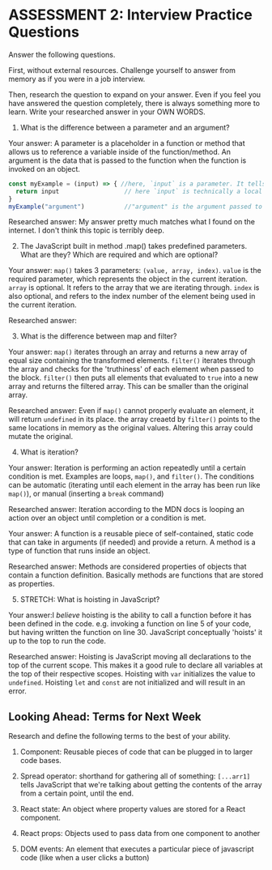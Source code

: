 # ASSESSMENT 2: Interview Practice Questions

Answer the following questions.

First, without external resources. Challenge yourself to answer from memory as if you were in a job interview.

Then, research the question to expand on your answer. Even if you feel you have answered the question completely, there is always something more to learn. Write your researched answer in your OWN WORDS.

1. What is the difference between a parameter and an argument?

Your answer: A parameter is a placeholder in a function or method that allows us to reference a variable inside of the function/method. An argument is the data that is passed to the function when the function is invoked on an object.
```js
const myExample = (input) => { //here, `input` is a parameter. It tells us how man inputs the function will take.
  return input                  // here `input` is technically a local variable, but is referred to as the argument. We use this to refer to the argument inside the function
}
myExample("argument")           //"argument" is the argument passed to the function during invocation.
```
Researched answer: My answer pretty much matches what I found on the internet. I don't think this topic is terribly deep.

2. The JavaScript built in method .map() takes predefined parameters. What are they? Which are required and which are optional?

Your answer: `map()` takes 3 parameters: `(value, array, index)`.  `value` is the required parameter, which represents the object in the current iteration.  `array` is optional. It refers to the array that we are iterating through. `index` is also optional, and refers to the index number of the element being used in the current iteration.

Researched answer:

3. What is the difference between map and filter?

Your answer: `map()` iterates through an array and returns a new array of equal size containing the transformed elements.  `filter()` iterates through the array and checks for the 'truthiness' of each element when passed to the block. `filter()` then puts all elements that evaluated to `true` into a new array and returns the filtered array.  This can be smaller than the original array. 

Researched answer: Even if `map()` cannot properly evaluate an element, it will return `undefined` in its place. the array creaetd by `filter()` points to the same locations in memory as the original values. Altering this array could mutate the original.

4. What is iteration?

Your answer: Iteration is performing an action repeatedly until a certain condition is met.  Examples are loops, `map()`, and `filter()`.  The conditions can be automatic (iterating until each element in the array has been run like `map()`), or manual (inserting a `break` command)

Researched answer: Iteration according to the MDN docs is looping an action over an object until completion or a condition is met.

Your answer: A function is a reusable piece of self-contained, static code that can take in arguments (if needed) and provide a return.  A method is a type of function that runs inside an object.

Researched answer: Methods are considered properties of objects that contain a function definition.  Basically methods are functions that are stored as properties.

5. STRETCH: What is hoisting in JavaScript?

Your answer:I *believe* hoisting is the ability to call a function before it has been defined in the code.  e.g. invoking a function on line 5 of your code, but having written the function on line 30.  JavaScript conceptually 'hoists' it up to the top to run the code.

Researched answer: Hoisting is JavaScript moving all declarations to the top of the current scope.  This makes it a good rule to declare all variables at the top of their respective scopes.  Hoisting with `var` initializes the value to `undefined`. Hoisting `let` and `const` are not initialized and will result in an error.

## Looking Ahead: Terms for Next Week

Research and define the following terms to the best of your ability.

1. Component: Reusable pieces of code that can be plugged in to larger code bases.

2. Spread operator: shorthand for gathering all of something: `[...arr1]` tells JavaScript that we're talking about getting the contents of the array from a certain point, until the end.
3. React state: An object where property values are stored for a React component.

4. React props: Objects used to pass data from one component to another

5. DOM events: An element that executes a particular piece of javascript code (like when a user clicks a button)
